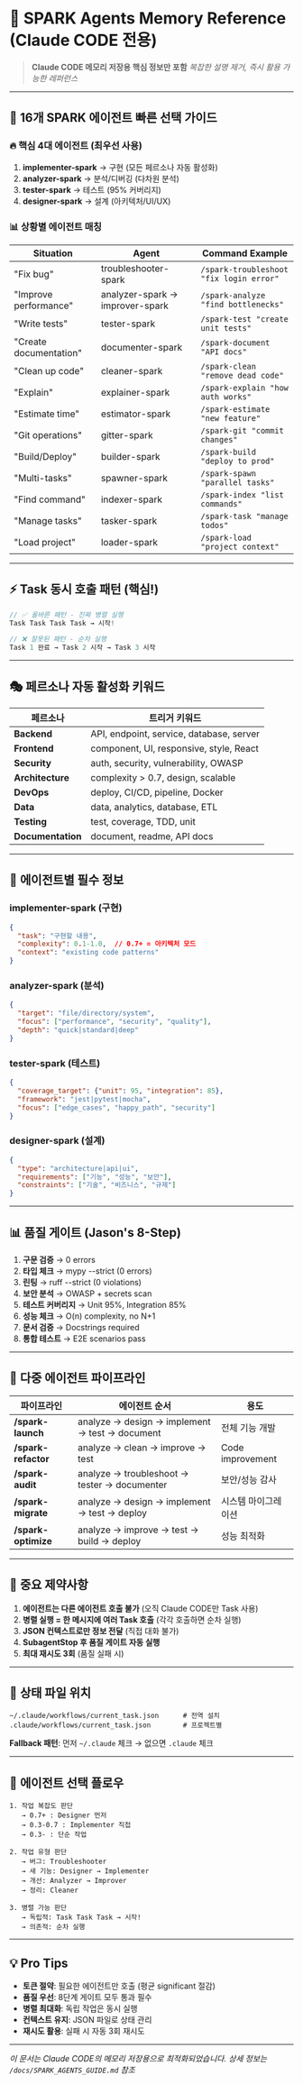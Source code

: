 # 🧠 SPARK Agents Memory Reference (Claude CODE 전용)

> **Claude CODE 메모리 저장용 핵심 정보만 포함**
> *복잡한 설명 제거, 즉시 활용 가능한 레퍼런스*

---

## 🎯 16개 SPARK 에이전트 빠른 선택 가이드

### 🔥 핵심 4대 에이전트 (최우선 사용)
1. **implementer-spark** → 구현 (모든 페르소나 자동 활성화)
2. **analyzer-spark** → 분석/디버깅 (다차원 분석)
3. **tester-spark** → 테스트 (95% 커버리지)
4. **designer-spark** → 설계 (아키텍처/UI/UX)

### 📊 상황별 에이전트 매칭

| Situation | Agent | Command Example |
|------|----------|-------------|
| "Fix bug" | troubleshooter-spark | `/spark-troubleshoot "fix login error"` |
| "Improve performance" | analyzer-spark → improver-spark | `/spark-analyze "find bottlenecks"` |
| "Write tests" | tester-spark | `/spark-test "create unit tests"` |
| "Create documentation" | documenter-spark | `/spark-document "API docs"` |
| "Clean up code" | cleaner-spark | `/spark-clean "remove dead code"` |
| "Explain" | explainer-spark | `/spark-explain "how auth works"` |
| "Estimate time" | estimator-spark | `/spark-estimate "new feature"` |
| "Git operations" | gitter-spark | `/spark-git "commit changes"` |
| "Build/Deploy" | builder-spark | `/spark-build "deploy to prod"` |
| "Multi-tasks" | spawner-spark | `/spark-spawn "parallel tasks"` |
| "Find command" | indexer-spark | `/spark-index "list commands"` |
| "Manage tasks" | tasker-spark | `/spark-task "manage todos"` |
| "Load project" | loader-spark | `/spark-load "project context"` |

---

## ⚡ Task 동시 호출 패턴 (핵심!)

```javascript
// ✅ 올바른 패턴 - 진짜 병렬 실행
Task Task Task Task → 시작!

// ❌ 잘못된 패턴 - 순차 실행
Task 1 완료 → Task 2 시작 → Task 3 시작
```

---

## 🎭 페르소나 자동 활성화 키워드

| 페르소나 | 트리거 키워드 |
|----------|--------------|
| **Backend** | API, endpoint, service, database, server |
| **Frontend** | component, UI, responsive, style, React |
| **Security** | auth, security, vulnerability, OWASP |
| **Architecture** | complexity > 0.7, design, scalable |
| **DevOps** | deploy, CI/CD, pipeline, Docker |
| **Data** | data, analytics, database, ETL |
| **Testing** | test, coverage, TDD, unit |
| **Documentation** | document, readme, API docs |

---

## 🔧 에이전트별 필수 정보

### implementer-spark (구현)
```json
{
  "task": "구현할 내용",
  "complexity": 0.1-1.0,  // 0.7+ = 아키텍처 모드
  "context": "existing code patterns"
}
```

### analyzer-spark (분석)
```json
{
  "target": "file/directory/system",
  "focus": ["performance", "security", "quality"],
  "depth": "quick|standard|deep"
}
```

### tester-spark (테스트)
```json
{
  "coverage_target": {"unit": 95, "integration": 85},
  "framework": "jest|pytest|mocha",
  "focus": ["edge_cases", "happy_path", "security"]
}
```

### designer-spark (설계)
```json
{
  "type": "architecture|api|ui",
  "requirements": ["기능", "성능", "보안"],
  "constraints": ["기술", "비즈니스", "규제"]
}
```

---

## 📊 품질 게이트 (Jason's 8-Step)

1. **구문 검증** → 0 errors
2. **타입 체크** → mypy --strict (0 errors)
3. **린팅** → ruff --strict (0 violations)
4. **보안 분석** → OWASP + secrets scan
5. **테스트 커버리지** → Unit 95%, Integration 85%
6. **성능 체크** → O(n) complexity, no N+1
7. **문서 검증** → Docstrings required
8. **통합 테스트** → E2E scenarios pass

---

## 🚀 다중 에이전트 파이프라인

| 파이프라인 | 에이전트 순서 | 용도 |
|------------|--------------|------|
| **/spark-launch** | analyze → design → implement → test → document | 전체 기능 개발 |
| **/spark-refactor** | analyze → clean → improve → test | Code improvement |
| **/spark-audit** | analyze → troubleshoot → tester → documenter | 보안/성능 감사 |
| **/spark-migrate** | analyze → design → implement → test → deploy | 시스템 마이그레이션 |
| **/spark-optimize** | analyze → improve → test → build → deploy | 성능 최적화 |

---

## 🔴 중요 제약사항

1. **에이전트는 다른 에이전트 호출 불가** (오직 Claude CODE만 Task 사용)
2. **병렬 실행 = 한 메시지에 여러 Task 호출** (각각 호출하면 순차 실행)
3. **JSON 컨텍스트로만 정보 전달** (직접 대화 불가)
4. **SubagentStop 후 품질 게이트 자동 실행**
5. **최대 재시도 3회** (품질 실패 시)

---

## 📁 상태 파일 위치

```
~/.claude/workflows/current_task.json      # 전역 설치
.claude/workflows/current_task.json        # 프로젝트별
```

**Fallback 패턴**: 먼저 `~/.claude` 체크 → 없으면 `.claude` 체크

---

## 🎯 에이전트 선택 플로우

```
1. 작업 복잡도 판단
   → 0.7+ : Designer 먼저
   → 0.3-0.7 : Implementer 직접
   → 0.3- : 단순 작업

2. 작업 유형 판단
   → 버그: Troubleshooter
   → 새 기능: Designer → Implementer
   → 개선: Analyzer → Improver
   → 정리: Cleaner

3. 병렬 가능 판단
   → 독립적: Task Task Task → 시작!
   → 의존적: 순차 실행
```

---

## 💡 Pro Tips

- **토큰 절약**: 필요한 에이전트만 호출 (평균 significant 절감)
- **품질 우선**: 8단계 게이트 모두 통과 필수
- **병렬 최대화**: 독립 작업은 동시 실행
- **컨텍스트 유지**: JSON 파일로 상태 관리
- **재시도 활용**: 실패 시 자동 3회 재시도

---

*이 문서는 Claude CODE의 메모리 저장용으로 최적화되었습니다.*
*상세 정보는 `/docs/SPARK_AGENTS_GUIDE.md` 참조*